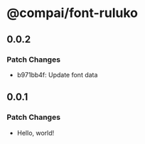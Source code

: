 # @compai/font-ruluko

## 0.0.2

### Patch Changes

- b971bb4f: Update font data

## 0.0.1

### Patch Changes

- Hello, world!
